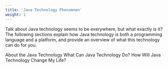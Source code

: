 ```yaml
---
title: 'Java Technology Phenomnen'
weight: 1
---
```


Talk about Java technology seems to be everywhere, but what exactly is it? The following sections explain how Java technology is both a programming language and a platform, and provide an overview of what this technology can do for you.

About the Java Technology
What Can Java Technology Do?
How Will Java Technology Change My Life?
